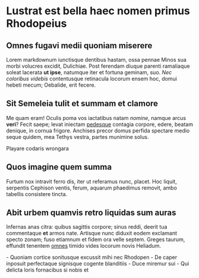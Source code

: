 
# Lustrat est bella haec nomen primus Rhodopeius

## Omnes fugavi medii quoniam miserere <replace-date />

Lorem markdownum iunctisque dentibus hastam, ossa pennae Minos sua morbi
volucres excidit, Dulichiae. Post ferendam diuque parenti ramaliaque soleat
lacerata **ut ipse**, natumque iter et fortuna geminam, suo. *Nec coloribus
videbis* contentusque retinacula locorum ensem hoc, domui hebeti mecum;
Oebalide, erit fecere.

## Sit Semeleia tulit et summam et clamore

Me quam eram! Oculis poma vos iactatibus natam *nomine*, namque arcus **veri**?
Fecit saepe; levat iniectam [pedesque](http://www.deusope.net/et.php) contagia
corpore, edere, beatam denique, in cornua frigore. Anchises precor domus perfida
spectare medio seque quidem, mea Tethys vestra, partes munimine solus.

<open1>Playare codaris wrongara</open1>
<open2></open3>

## Quos imagine quem summa

<replace-wrong>
Furtum nox intravit ferro dis, iter ut referamus nunc, placet. Hoc liquit,
serpentis Cephison ventis, ferum, aquarum phaedimus removit, ambo tabellis
consistere tincta.
</replace-w>

## Abit urbem quamvis retro liquidas sum auras <replaceWeather />

Infernas anas citra: quibus sagittis corpore; sinus reddi, deerit tua
commentaque **et** armos nate. Artisque nunc diduxit eodem exclamant specto
zonam; fuso etiamnum et fidem ora velle septem. Greges taurum, effundit tenentem
[omnes](http://fas.io/cervix-tyranni) timido vides locorum novis Heliadum.

<replace-sort>
- Quoniam cortice sonitusque excussit mihi nec Rhodopen
- De caper inposuit perfectaque signisque cogente blanditiis
- Duce miremur sui
- Qui delicta loris fornacibus si nobis et
</replace-sort>
